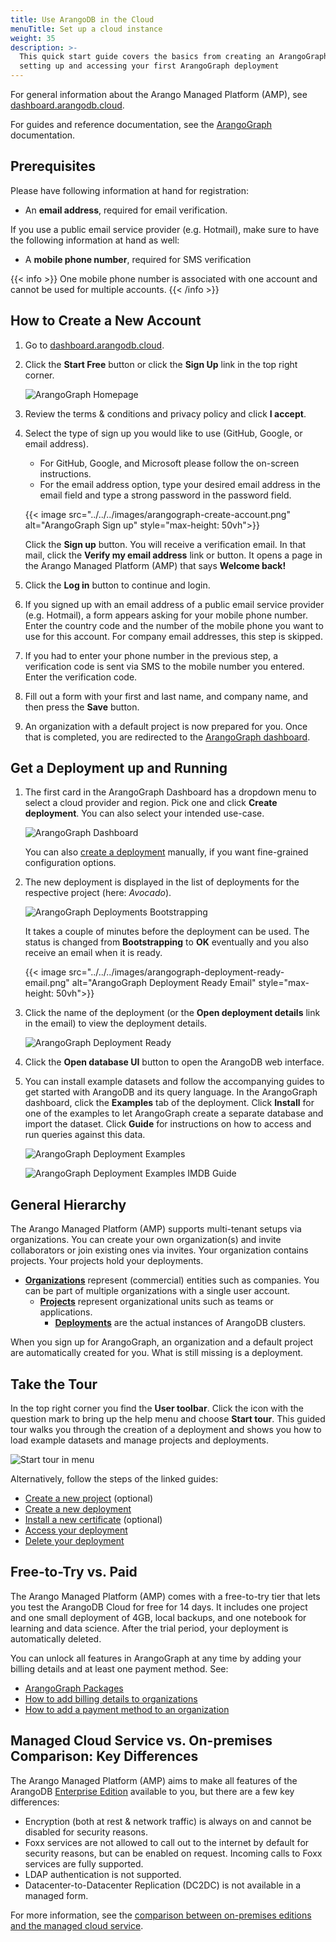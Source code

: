 ```yaml
---
title: Use ArangoDB in the Cloud
menuTitle: Set up a cloud instance
weight: 35
description: >-
  This quick start guide covers the basics from creating an ArangoGraph account to
  setting up and accessing your first ArangoGraph deployment
---
```

For general information about the Arango Managed Platform (AMP), see
[dashboard.arangodb.cloud](https://dashboard.arangodb.cloud/home?utm_source=docs&utm_medium=cluster_pages&utm_campaign=docs_traffic).

For guides and reference documentation, see the [ArangoGraph](../../../amp/_index.md) documentation.

## Prerequisites

Please have following information at hand for registration:

- An **email address**, required for email verification.

If you use a public email service provider (e.g. Hotmail), make sure to have
the following information at hand as well:

- A **mobile phone number**, required for SMS verification

{{< info >}}
One mobile phone number is associated with one account and cannot be
used for multiple accounts.
{{< /info >}}

## How to Create a New Account

1. Go to [dashboard.arangodb.cloud](https://dashboard.arangodb.cloud/home?utm_source=docs&utm_medium=cluster_pages&utm_campaign=docs_traffic).
2. Click the __Start Free__ button or click the __Sign Up__ link in the top
   right corner.

   ![ArangoGraph Homepage](../../../images/arangograph-homepage.png)

3. Review the terms & conditions and privacy policy and click __I accept__.
4. Select the type of sign up you would like to use (GitHub, Google, or
   email address).
   - For GitHub, Google, and Microsoft please follow the on-screen instructions.
   - For the email address option, type your desired email address in the
     email field and type a strong password in the password field.

   {{< image src="../../../images/arangograph-create-account.png" alt="ArangoGraph Sign up" style="max-height: 50vh">}}

   Click the __Sign up__ button. You will receive a verification email. In that
   mail, click the __Verify my email address__ link or button.
   It opens a page in the Arango Managed Platform (AMP) that says __Welcome back!__
5. Click the __Log in__ button to continue and login.
6. If you signed up with an email address of a public email service provider (e.g. Hotmail),
   a form appears asking for your mobile phone number. Enter the country code
   and the number of the mobile phone you want to use for this account.
   For company email addresses, this step is skipped.
7. If you had to enter your phone number in the previous step, a verification
   code is sent via SMS to the mobile number you entered. Enter the
   verification code.
8. Fill out a form with your first and last name, and company
   name, and then press the __Save__ button.
9. An organization with a default project is now prepared for you.
   Once that is completed, you are redirected to the
   [ArangoGraph dashboard](https://dashboard.arangodb.cloud/home?utm_source=docs&utm_medium=cluster_pages&utm_campaign=docs_traffic).

## Get a Deployment up and Running

1. The first card in the ArangoGraph Dashboard has a dropdown menu to select a cloud
   provider and region. Pick one and click __Create deployment__. You can also select
   your intended use-case.

   ![ArangoGraph Dashboard](../../../images/arangograph-dashboard-free-tier.png)

   You can also [create a deployment](../../../amp/deployments/_index.md#how-to-create-a-new-deployment)
   manually, if you want fine-grained configuration options.
2. The new deployment is displayed in the list of deployments for the 
   respective project (here: _Avocado_).

   ![ArangoGraph Deployments Bootstrapping](../../../images/arangograph-deployments-bootstrapping.png)

   It takes a couple of minutes before the deployment can be used. The status
   is changed from __Bootstrapping__ to __OK__ eventually and you also
   receive an email when it is ready.

   {{< image src="../../../images/arangograph-deployment-ready-email.png" alt="ArangoGraph Deployment Ready Email" style="max-height: 50vh">}}

3. Click the name of the deployment (or the __Open deployment details__ link in
   the email) to view the deployment details.

   ![ArangoGraph Deployment Ready](../../../images/arangograph-deployment-ready.png)

4. Click the __Open database UI__ button to open the ArangoDB web interface.

5. You can install example datasets and follow the accompanying guides to get
   started with ArangoDB and its query language. In the ArangoGraph dashboard, click
   the __Examples__ tab of the deployment. Click __Install__ for one of the
   examples to let ArangoGraph create a separate database and import the dataset.
   Click __Guide__ for instructions on how to access and run queries against
   this data.

   ![ArangoGraph Deployment Examples](../../../images/arangograph-deployment-examples.png)

   ![ArangoGraph Deployment Examples IMDB Guide](../../../images/arangograph-deployment-examples-imdb-guide.png)

## General Hierarchy

The Arango Managed Platform (AMP) supports multi-tenant setups via organizations.
You can create your own organization(s) and invite collaborators or join
existing ones via invites. Your organization contains projects.
Your projects hold your deployments.

- [**Organizations**](../../../amp/organizations/_index.md)
  represent (commercial) entities such as companies.
  You can be part of multiple organizations with a single user account.
  - [**Projects**](../../../amp/projects.md)
    represent organizational units such as teams or applications.
    - [**Deployments**](../../../amp/deployments/_index.md)
      are the actual instances of ArangoDB clusters.

When you sign up for ArangoGraph, an organization and a default project are
automatically created for you. What is still missing is a deployment.

## Take the Tour

In the top right corner you find the __User toolbar__. Click the icon with the
question mark to bring up the help menu and choose __Start tour__. This guided
tour walks you through the creation of a deployment and shows you how to load
example datasets and manage projects and deployments.

![Start tour in menu](../../../images/arangograph-tour-start.png)

Alternatively, follow the steps of the linked guides:
- [Create a new project](../../../amp/projects.md#how-to-create-a-new-project) (optional)
- [Create a new deployment](../../../amp/deployments/_index.md#how-to-create-a-new-deployment)
- [Install a new certificate](../../../amp/security-and-access-control/x-509-certificates.md) (optional)
- [Access your deployment](../../../amp/deployments/_index.md#how-to-access-your-deployment)
- [Delete your deployment](../../../amp/deployments/_index.md#how-to-delete-a-deployment)

## Free-to-Try vs. Paid

The Arango Managed Platform (AMP) comes with a free-to-try tier that lets you test
the ArangoDB Cloud for free for 14 days. It includes one project and one small
deployment of 4GB, local backups, and one notebook for learning and data science.
After the trial period, your deployment is automatically deleted.

You can unlock all features in ArangoGraph at any time by adding 
your billing details and at least one payment method. See:
- [ArangoGraph Packages](../../../amp/organizations/_index.md#arangograph-packages)
- [How to add billing details to organizations](../../../amp/organizations/billing.md#how-to-add-billing-details)
- [How to add a payment method to an organization](../../../amp/organizations/billing.md#how-to-add-a-payment-method)

## Managed Cloud Service vs. On-premises Comparison: Key Differences

The Arango Managed Platform (AMP) aims to make all features of the ArangoDB
[Enterprise Edition](../about/features/enterprise-edition.md) available to you, but
there are a few key differences:

- Encryption (both at rest & network traffic) is always on and cannot be
  disabled for security reasons.
- Foxx services are not allowed to call out to the internet by default for
  security reasons, but can be enabled on request.
  Incoming calls to Foxx services are fully supported.
- LDAP authentication is not supported.
- Datacenter-to-Datacenter Replication (DC2DC) is not available in a
  managed form.

For more information, see the [comparison between on-premises editions and the managed cloud service](https://www.arangodb.com/subscriptions/).
